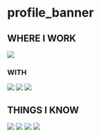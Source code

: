 # profile_banner
## WHERE I WORK
![](https://img.shields.io/badge/Windows-0078D6?style=for-the-badge&logo=windows&logoColor=white)
### WITH
![](https://img.shields.io/badge/Editor-VSCode-informational?style=flat&logo=visualstudiocode&logoColor=white&color=brightgreen)
![](https://img.shields.io/badge/Tools-Git-informational?style=flat&logo=git&logoColor=white&color=brightgreen)
![](https://img.shields.io/badge/Tools-Docker-informational?style=flat&logo=docker&logoColor=white&color=brightgreen)

## THINGS I KNOW
![](https://img.shields.io/badge/Python-FFD43B?style=for-the-badge&logo=python&logoColor=blue)
![](https://img.shields.io/badge/JavaScript-323330?style=for-the-badge&logo=javascript&logoColor=F7DF1E)
![](https://img.shields.io/badge/HTML5-E34F26?style=for-the-badge&logo=html5&logoColor=white)
![](https://img.shields.io/badge/CSS3-1572B6?style=for-the-badge&logo=css3&logoColor=white)
